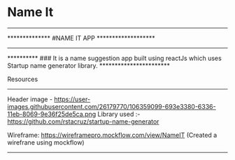 # Name It

  
_______________________________________________________________________________________________
**************      #NAME IT APP   *******************
_______________________________________________________________________________________________


**********  ### It is a name suggestion app built using reactJs which uses Startup name generator library. ***********************

Resources
_______________________________________________________________________________________________

Header image - https://user-images.githubusercontent.com/26179770/106359099-693e3380-6336-11eb-8069-9e36f25de5ca.png
Library used :- https://github.com/rstacruz/startup-name-generator

Wireframe: https://wireframepro.mockflow.com/view/NameIT
(Created a wirefrane using mockflow)

_______________________________________________________________________________________________
